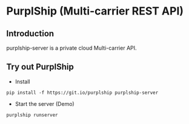 # PurplShip (Multi-carrier REST API)

## Introduction

purplship-server is a private cloud Multi-carrier API.


## Try out PurplShip

- Install

```shell script
pip install -f https://git.io/purplship purplship-server
```

- Start the server (Demo)

```shell script
purplship runserver
```
